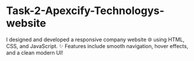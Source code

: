 # Task-2-Apexcify-Technologys-website
I designed and developed a responsive company website 🌐 using HTML, CSS, and JavaScript. ✨ Features include smooth navigation, hover effects, and a clean modern UI!
